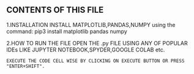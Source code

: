 CONTENTS OF THIS FILE
----------------------

1.INSTALLATION
    INSTALL MATPLOTLIB,PANDAS,NUMPY using the command:
        pip3 install matplotlib pandas numpy

2.HOW TO RUN THE FILE
    OPEN THE .py FILE USING ANY OF POPULAR IDEs LIKE JUPYTER NOTEBOOK,SPYDER,GOOGLE COLAB etc.

    EXECUTE THE CODE CELL WISE BY CLICKING ON EXECUTE BUTTON OR PRESS "ENTER+SHIFT".

    



